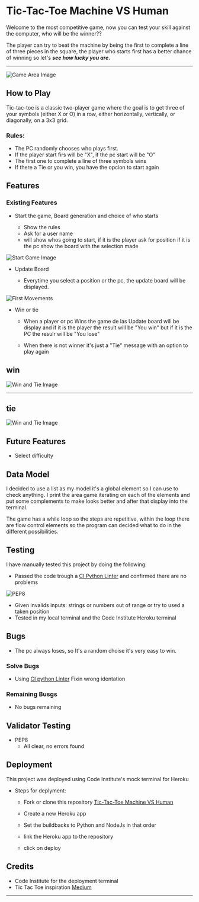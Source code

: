 # Tic-Tac-Toe Machine VS Human

Welcome to the most competitive game, now you can test your skill against the computer, who will be the winner??

The player can try to beat the machine by being the first to complete a line of three pieces in the square, the player who starts first has a better chance of winning so let's ***see how lucky you are.***
_____
![Game Area Image](./img/game_start.jpg)

## How to Play

Tic-tac-toe is a classic two-player game where the goal is to get three of your symbols (either X or O) in a row, either horizontally, vertically, or diagonally, on a 3x3 grid.

### Rules:
- The PC randomly chooses who plays first.
- If the player start firs will be "X", if the pc start will be "O"
- The first one to complete a line of three symbols wins
- If there a Tie or you win,  you have the opcion to start again 

## Features

### Existing Features

* Start the game, Board generation and choice of who starts

    *   Show the rules
    *   Ask for a user name
    *   will show whos going to start, if it is the player ask for position if it is the pc show the board with the selection made

![Start Game Image](./img/start1.jpg)

* Update Board 

    * Everytime you select a position or the pc, the update board will be displayed.

![First Movements](./img/playing1.jpg)

* Win or tie

    * When a player or pc Wins the game de las Update board will be display and if it is the player the result will be "You win" but if it is the PC the resulr will be "You lose"

    * When there is not winner it's just a "Tie" message with an option to play again 
## win
![Win and Tie Image](./img/you-win.jpg)

----
## tie
![Win and Tie Image](./img/you-win.jpg)
## Future Features

* Select difficulty



## Data Model

I decided to use a list as my model it's a global element so I can use to check anything. I print the area game iterating on each of the elements and put some complements to make looks better and after that display into the terminal.

The game has  a while loop so the steps are repetitive, within the loop there are flow control elements so the program can decided what to do in the different possibilities.

## Testing

I have manually tested this project by doing the following:

- Passed the code trough a [CI Python Linter](https://pep8ci.herokuapp.com/) and confirmed there are no problems

![PEP8](./img/no_errors.jpg)

- Given invalids inputs: strings or numbers out of range or try to used a taken position
- Tested in my local terminal and the Code Institute Heroku terminal

## Bugs

* The pc always loses, so It's a random choise it's very easy to win.


### Solve Bugs
* Using [CI python Linter](https://pep8ci.herokuapp.com/) Fixin wrong identation


### Remaining Busgs

* No bugs remaining

## Validator Testing
* PEP8
    - All clear, no errors found
## Deployment

This project was deployed using Code Institute's mock terminal for Heroku

* Steps for deplyment:
    - Fork or clone this repository [Tic-Tac-Toe Machine VS Human](https://github.com/richard9106/Python-essentials-project-1)

    - Create a new Heroku app
    - Set the buildbacks to Python and NodeJs in that order
    - link the Heroku app to the repository
    - click on deploy

## Credits

* Code Institute for the deployment terminal
* Tic Tac Toe inspiration [Medium](https://medium.com/@bblkmn5/tic-tac-toe-command-line-game-python-82e07b7acdfd)

---


